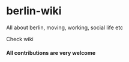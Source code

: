 # berlin-wiki
All about berlin, moving, working, social life etc

Check wiki 

#### All contributions are very welcome
